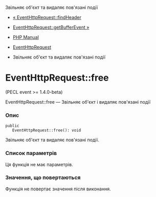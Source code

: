 Звільняє об'єкт та видаляє пов'язані події

-   [« EventHttpRequest::findHeader](eventhttprequest.findheader.html)
    
-   [EventHttpRequest::getBufferEvent »](eventhttprequest.getbufferevent.html)
    
-   [PHP Manual](index.html)
    
-   [EventHttpRequest](class.eventhttprequest.html)
    
-   Звільняє об'єкт та видаляє пов'язані події
    

# EventHttpRequest::free

(PECL event >= 1.4.0-beta)

EventHttpRequest::free — Звільняє об'єкт і видаляє пов'язані події

### Опис

```methodsynopsis
public
   EventHttpRequest::free(): void
```

Звільняє об'єкт та видаляє пов'язані події.

### Список параметрів

Ця функція не має параметрів.

### Значення, що повертаються

Функція не повертає значення після виконання.